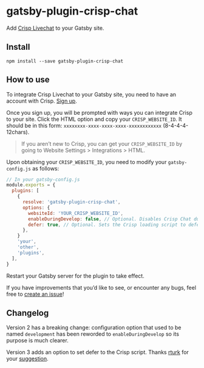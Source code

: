 # gatsby-plugin-crisp-chat

Add [Crisp Livechat](https://crisp.chat/) to your Gatsby site.

## Install

`npm install --save gatsby-plugin-crisp-chat`

## How to use

To integrate Crisp Livechat to your Gatsby site, you need to have an account with Crisp. [Sign up](https://app.crisp.chat/initiate/signup/).

Once you sign up, you will be prompted with ways you can integrate Crisp to your site. Click the HTML option and copy your `CRISP_WEBSITE_ID`. It should be in this form: `xxxxxxxx-xxxx-xxxx-xxxx-xxxxxxxxxxxx` (8-4-4-4-12chars).

> If you aren’t new to Crisp, you can get your `CRISP_WEBSITE_ID` by going to Website Settings > Integrations > HTML.

Upon obtaining your `CRISP_WEBSITE_ID`, you need to modify your `gatsby-config.js` as follows:

```js
// In your gatsby-config.js
module.exports = {
  plugins: [
    {
      resolve: 'gatsby-plugin-crisp-chat',
      options: {
        websiteId: 'YOUR_CRISP_WEBSITE_ID',
        enableDuringDevelop: false, // Optional. Disables Crisp Chat during gatsby develop. Defaults to true.
        defer: true, // Optional. Sets the Crisp loading script to defer instead of async. Defaults to false.
      },
    }
    'your',
    'other',
    'plugins',
  ],
}
```

Restart your Gatsby server for the plugin to take effect.

If you have improvements that you’d like to see, or encounter any bugs, feel free to [create an issue](https://github.com/ryanditjia/gatsby-plugin-crisp-chat/issues)!

## Changelog

Version 2 has a breaking change: configuration option that used to be named `development` has been reworded to `enableDuringDevelop` so its purpose is much clearer.

Version 3 adds an option to set defer to the Crisp script. Thanks [rturk](https://github.com/rturk) for your [suggestion](https://github.com/ryanditjia/gatsby-plugin-crisp-chat/issues/1).
